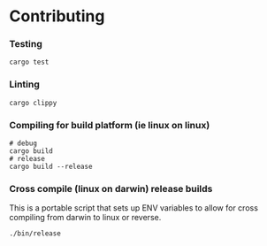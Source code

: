 # Contributing

### Testing

`cargo test`

### Linting

`cargo clippy`

### Compiling for build platform (ie linux on linux)

```
# debug
cargo build
# release
cargo build --release
```

### Cross compile (linux on darwin) release builds

This is a portable script that sets up ENV variables to allow for cross compiling
from darwin to linux or reverse.

```
./bin/release
```
